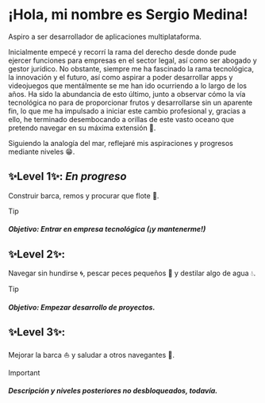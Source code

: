 # ¡Hola, mi nombre es Sergio Medina!

Aspiro a ser desarrollador de aplicaciones multiplataforma.

Inicialmente empecé y recorrí la rama del derecho desde donde pude ejercer funciones para empresas en el sector legal, así como ser abogado y gestor jurídico. No obstante, siempre me ha fascinado la rama tecnológica, la innovación y el futuro, así como aspirar a poder desarrollar apps y videojuegos que mentálmente se me han ido ocurriendo a lo largo de los años. Ha sido la abundancia de esto último, junto a observar cómo la vía tecnológica no para de proporcionar frutos y desarrollarse sin un aparente fin, lo que me ha impulsado a iniciar este cambio profesional y, gracias a ello, he terminado desembocando a orillas de este vasto oceano que pretendo navegar en su máxima extensión 🌊.

Siguiendo la analogía del mar, reflejaré mis aspiraciones y progresos mediante niveles 😁.

## ✨Level 1✨: _En progreso_
Construir barca, remos y procurar que flote 🚣. 
> [!TIP]
> ##### Objetivo: Entrar en empresa tecnológica (¡y mantenerme!) 

## ✨Level 2✨: 
Navegar sin hundirse 🌀, pescar peces pequeños 🎣 y destilar algo de agua 💧.
> [!TIP]
> ##### Objetivo: Empezar desarrollo de proyectos.

## ✨Level 3✨:
Mejorar la barca ⛵ y saludar a otros navegantes 🙋.

> [!IMPORTANT]
> ##### Descripción  y niveles posteriores no desbloqueados, todavía.

